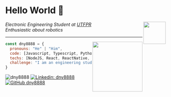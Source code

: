 # Hello World :robot:

<img align='right' src="https://media.giphy.com/media/kl5ctZSctCbE4/giphy.gif" width=70>
<p><em>Electronic Engineering Student at <a href="http://portal.utfpr.edu.br/">UTFPR</a></br>Enthusiastic about robotics</em></p>

----------------------------------------------------------------------------------

<img align='right' src="https://user-images.githubusercontent.com/18669041/90964643-c33df180-e498-11ea-870b-d13e9282400b.png" width=157>

```javascript
const dny8888 = {
  pronouns: "He" | "Him",
  code: [Javascript, Typescript, Python, C/C++],
  techs: [NodeJS, React, ReactNative, Docker],
  challenge: "I am an engineering student, who is passionate about breaking things"
}
```


![dny8888](https://img.shields.io/badge/dny8888-=>-red)
[![Linkedin: dny8888](https://img.shields.io/badge/-dny8888-blue?style=flat-square&logo=Linkedin&logoColor=white&link=https://www.linkedin.com/in/dny8888/)](https://www.linkedin.com/in/daniel-belmiro-pereira-6a214431/)
[![GitHub dny8888](https://img.shields.io/github/followers/dny8888?label=follow&style=social)](https://github.com/dny8888)

